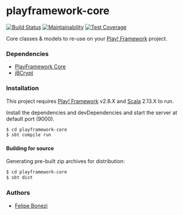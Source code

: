 # playframework-core

[![Build Status](https://travis-ci.com/justapagamentos/playframework-core.svg?branch=master)](https://travis-ci.com/justapagamentos/playframework-core)
[![Maintainability](https://api.codeclimate.com/v1/badges/6d599db3c285d692df8a/maintainability)](https://codeclimate.com/github/justapagamentos/playframework-core/maintainability)
[![Test Coverage](https://api.codeclimate.com/v1/badges/6d599db3c285d692df8a/test_coverage)](https://codeclimate.com/github/justapagamentos/playframework-core/test_coverage)

Core classes &amp; models to re-use on your [Play! Framework](https://playframework.com/) project.

### Dependencies

- [PlayFramework Core](https://github.com/justapagamentos/playframework-core)
- [jBCrypt](https://www.mindrot.org/projects/jBCrypt/)

### Installation

This project requires [Play! Framework](https://playframework.com/) v2.8.X and [Scala](https://www.scala-lang.org)
2.13.X to run.

Install the dependencies and devDependencies and start the server at default port (9000).

```sh
$ cd playframework-core
$ sbt compile run
```

#### Building for source

Generating pre-built zip archives for distribution:

```sh
$ cd playframework-core
$ sbt dist
```

### Authors

- [Felipe Bonezi](mailto:fb@justa.com.vc)
